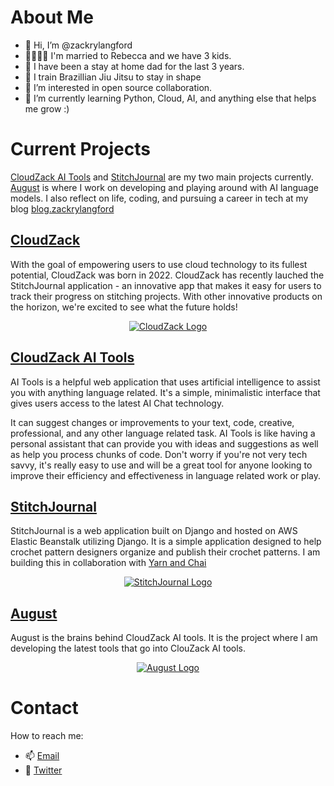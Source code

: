 # About Me 

- 👋 Hi, I’m @zackrylangford
- 👨‍👩‍👦‍👦 I'm married to Rebecca and we have 3 kids. 
- 💪 I have been a stay at home dad for the last 3 years.
- 🥋 I train Brazillian Jiu Jitsu to stay in shape
- 👀 I’m interested in open source collaboration. 
- 🌱 I’m currently learning Python, Cloud, AI, and anything else that helps me grow :) 


# Current Projects
[CloudZack AI Tools](https://ai.cloudzack.com) and [StitchJournal](https://stitchjournal.com) are my two main projects currently. [August](https://github.com/zackrylangford/openai-august) is where I work on developing and playing around with AI language models. I also reflect on life, coding, and pursuing a career in tech at my blog [blog.zackrylangford](https://blog.zackrylangford.com)

## [CloudZack](https://cloudzack.com)
With the goal of empowering users to use cloud technology to its fullest potential, CloudZack was born in 2022. CloudZack has recently lauched the StitchJournal application - an innovative app that makes it easy for users to track their progress on stitching projects. With other innovative products on the horizon, we're excited to see what the future holds!

<div align="center">

[![CloudZack Logo](https://github-images-static.s3.amazonaws.com/images/CloudZack-Logo.svg)](https://cloudzack.com)

</div>

## [CloudZack AI Tools](https://ai.cloudzack.com)
AI Tools is a helpful web application that uses artificial intelligence to assist you with anything language related. It's a simple, minimalistic interface that gives users access to the latest AI Chat technology. 

It can suggest changes or improvements to your text, code, creative, professional, and any other language related task. AI Tools is like having a personal assistant that can provide you with ideas and suggestions as well as help you process chunks of code. Don't worry if you're not very tech savvy, it's really easy to use and will be a great tool for anyone looking to improve their efficiency and effectiveness in language related work or play.

## [StitchJournal](https://stitchjournal.com)
StitchJournal is a web application built on Django and hosted on AWS Elastic Beanstalk utilizing Django. It is a simple application designed to help crochet pattern designers organize and publish their crochet patterns. I am building this in collaboration with [Yarn and Chai](https://yarnandchai.com) 

<div align="center">

[![StitchJournal Logo](https://github-images-static.s3.amazonaws.com/images/Stitchupdated.svg)](https://stitchjournal.com)

</div>

## [August](https://github.com/zackrylangford/openai-august)

August is the brains behind CloudZack AI tools. It is the project where I am developing the latest tools that go into ClouZack AI tools. 

<div align="center">

[![August Logo](https://github-images-static.s3.amazonaws.com/images/august.svg)](https://github.com/zackrylangford/openai-august)

</div>

# Contact 
 
 How to reach me: 

* 📫 [Email](mailto:zack@cloudzack.com)
* 🐥 [Twitter](https://twitter.com/zackrylangford)

<!---
zackrylangford/zackrylangford is a ✨ special ✨ repository because its `README.md` (this file) appears on your GitHub profile.
You can click the Preview link to take a look at your changes.
--->
